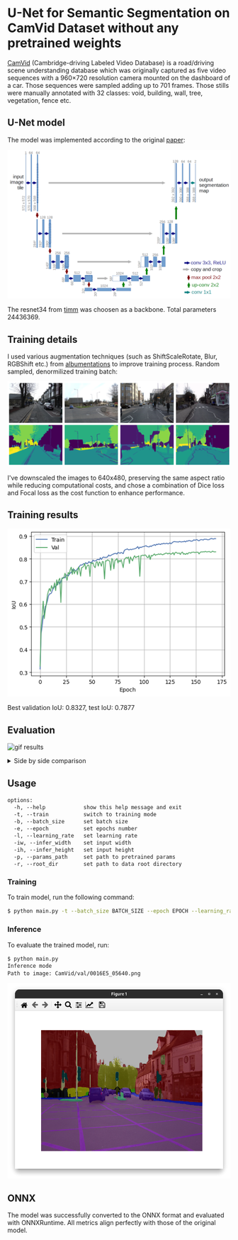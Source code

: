 # U-Net for Semantic Segmentation on CamVid Dataset without any pretrained weights

[CamVid](https://mi.eng.cam.ac.uk/research/projects/VideoRec/CamVid/) (Cambridge-driving Labeled Video Database) is a road/driving scene understanding database which was originally captured as five video sequences with a 960×720 resolution camera mounted on the dashboard of a car. Those sequences were sampled adding up to 701 frames. Those stills were manually annotated with 32 classes: void, building, wall, tree, vegetation, fence etc.

## U-Net model

The model was implemented according to the original [paper](https://arxiv.org/abs/1505.04597):

![u-net](assets/unet.png)

The resnet34 from [timm](https://github.com/huggingface/pytorch-image-models) was choosen as a backbone. Total parameters 24436369.

## Training details

I used various augmentation techniques (such as ShiftScaleRotate, Blur, RGBShift etc.) from [albumentations](https://github.com/albumentations-team/albumentations) to improve training process. Random sampled, denormilized training batch:

![train batch](assets/batch.png)

I've downscaled the images to 640x480, preserving the same aspect ratio while reducing computational costs, and chose a combination of Dice loss and Focal loss as the cost function to enhance performance.

## Training results

![iou hist](assets/iou_graph.png)

Best validation IoU: 0.8327, test IoU: 0.7877

## Evaluation

![gif results](assets/anim.gif)

<details>
  <summary>Side by side comparison</summary>

  ![side by side](assets/anim1.gif)

</details>

## Usage

```
options:
  -h, --help            show this help message and exit
  -t, --train           switch to training mode
  -b, --batch_size      set batch size
  -e, --epoch           set epochs number
  -l, --learning_rate   set learning rate
  -iw, --infer_width    set input width
  -ih, --infer_height   set input height
  -p, --params_path     set path to pretrained params
  -r, --root_dir        set path to data root directory
```

### Training

To train model, run the following command:

```bash
$ python main.py -t --batch_size BATCH_SIZE --epoch EPOCH --learning_rate LR
```

### Inference 

To evaluate the trained model, run:

```bash
$ python main.py
Inference mode
Path to image: CamVid/val/0016E5_05640.png       
```

![inference](assets/inference.png)

## ONNX

The model was successfully converted to the ONNX format and evaluated with ONNXRuntime. All metrics align perfectly with those of the original model.